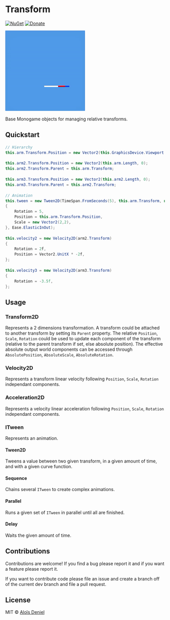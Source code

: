 # Transform

[![NuGet](https://img.shields.io/nuget/v/Transform.svg?label=NuGet)](https://www.nuget.org/packages/Transform/) [![Donate](https://img.shields.io/badge/donate-paypal-yellow.svg)](https://www.paypal.com/cgi-bin/webscr?cmd=_donations&business=ZJZKXPPGBKKAY&lc=US&item_name=GitHub&item_number=0000001&currency_code=USD&bn=PP%2dDonationsBF%3abtn_donate_SM%2egif%3aNonHosted)

![sample](doc/sample.gif)

Base Monogame objects for managing relative transforms.


## Quickstart

```csharp
// Hierarchy
this.arm.Transform.Position = new Vector2(this.GraphicsDevice.Viewport.Width / 2, this.GraphicsDevice.Viewport.Height / 2);

this.arm2.Transform.Position = new Vector2(this.arm.Length, 0);
this.arm2.Transform.Parent = this.arm.Transform;

this.arm3.Transform.Position = new Vector2(this.arm2.Length, 0);
this.arm3.Transform.Parent = this.arm2.Transform;

// Animation
this.tween = new Tween2D(TimeSpan.FromSeconds(5), this.arm.Transform, new Transform2D()
{
    Rotation = 5,
    Position = this.arm.Transform.Position,
    Scale = new Vector2(2,2),
}, Ease.ElasticInOut);

this.velocity2 = new Velocity2D(arm2.Transform)
{
    Rotation = 2f,
    Position = Vector2.UnitX * -2f,
};

this.velocity3 = new Velocity2D(arm3.Transform)
{
    Rotation = -3.5f,
};
```

## Usage

### Transform2D

Represents a 2 dimensions transformation. A transform could be attached to another transform by setting its `Parent` property. The relative `Position`, `Scale`, `Rotation` could be used to update each component of the transform (relative to the parent transform if set, else absolute position). The effective absolute output world components can be accessed through `AbsolutePosition`, `AbsoluteScale`, `AbsoluteRotation`.

### Velocity2D

Represents a transform linear velocity following `Position`, `Scale`, `Rotation` independant components. 

### Acceleration2D

Represents a velocity linear acceleration following `Position`, `Scale`, `Rotation` independant components. 

### ITween

Represents an animation.

#### Tween2D

Tweens a value between two given transform, in a given amount of time, and with a given curve function.

#### Sequence

Chains several `ITween` to create complex animations.

#### Parallel

Runs a given set of `ITween` in parallel until all are finished.

#### Delay

Waits the given amount of time.

## Contributions

Contributions are welcome! If you find a bug please report it and if you want a feature please report it.

If you want to contribute code please file an issue and create a branch off of the current dev branch and file a pull request.

## License

MIT © [Aloïs Deniel](http://aloisdeniel.github.io)